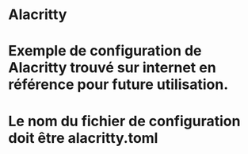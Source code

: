 # Alacritty

# Exemple de configuration de Alacritty trouvé sur internet en référence pour future utilisation.

# Le nom du fichier de configuration doit être alacritty.toml

